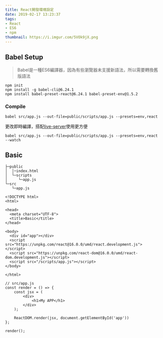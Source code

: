 ```yaml
---
title: React開發環境設定
date: 2019-02-17 13:23:37
tags:
- React
- ES6
- npm
thumbnail: https://i.imgur.com/5VOk9jX.png
---
```




## Babel Setup

> Babel是一種ES6編譯器，因為有些瀏覽器未支援新語法，所以需要轉換舊版語法

```
npm init
npm install -g babel-cli@6.24.1
npm install babel-preset-react@6.24.1 babel-preset-env@1.5.2
```

### Compile
```
babel src/app.js --out-file=public/scripts/app.js --presets=env,react
```
更改即時編譯，搭配[live-server](https://www.npmjs.com/package/live-server)使用更方便
```
babel src/app.js --out-file=public/scripts/app.js --presets=env,react --watch
```
<!-- more -->
## Basic 

```
├─public
│  │─index.html
│  └─scripts
│     └─app.js
└─src
   └─app.js
```

```html=
<!DOCTYPE html>
<html>

<head>
  <meta charset="UTF-8">
  <title>Basic</title>
</head>

<body>
  <div id="app"></div>
  <script src="https://unpkg.com/react@16.0.0/umd/react.development.js"></script>
  <script src="https://unpkg.com/react-dom@16.0.0/umd/react-dom.development.js"></script>
  <script src="/scripts/app.js"></script>
</body>

</html>
```

```js=
// src/app.js
const render = () => {
    const jsx = (
        <div>
            <h1>My APP</h1>
        </div>
    );

    ReactDOM.render(jsx, document.getElementById('app'))
};

render(); 
```

